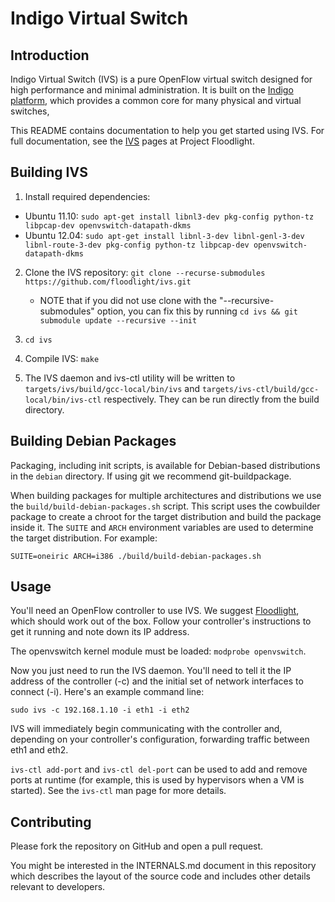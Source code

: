 Indigo Virtual Switch
=====================

Introduction
------------

Indigo Virtual Switch (IVS) is a pure OpenFlow virtual switch designed for high
performance and minimal administration. It is built on the [Indigo
platform][1], which provides a common core for many physical and virtual switches,

[1]: http://www.projectfloodlight.org/indigo/

This README contains documentation to help you get started using IVS. For full
documentation, see the [IVS][2] pages at Project Floodlight.

[2]: https://docs.projectfloodlight.org/display/indigodocs/Indigo+Virtual+Switch+Documentation

Building IVS
------------

1. Install required dependencies:
  - Ubuntu 11.10: `sudo apt-get install libnl3-dev pkg-config python-tz libpcap-dev openvswitch-datapath-dkms`
  - Ubuntu 12.04: `sudo apt-get install libnl-3-dev libnl-genl-3-dev libnl-route-3-dev pkg-config python-tz libpcap-dev openvswitch-datapath-dkms`

2. Clone the IVS repository: `git clone --recurse-submodules https://github.com/floodlight/ivs.git`
    - NOTE that if you did not use clone with the "--recursive-submodules" option, you can fix this by running
            `cd ivs && git submodule update --recursive --init`

3. `cd ivs`

4. Compile IVS: `make`

5. The IVS daemon and ivs-ctl utility will be written to
   `targets/ivs/build/gcc-local/bin/ivs` and
   `targets/ivs-ctl/build/gcc-local/bin/ivs-ctl` respectively. They can be run
   directly from the build directory.

Building Debian Packages
------------------------

Packaging, including init scripts, is available for Debian-based
distributions in the `debian` directory. If using git we recommend
git-buildpackage.

When building packages for multiple architectures and distributions we use the
`build/build-debian-packages.sh` script. This script uses the cowbuilder
package to create a chroot for the target distribution and build the package
inside it. The `SUITE` and `ARCH` environment variables are used to determine
the target distribution. For example:

    SUITE=oneiric ARCH=i386 ./build/build-debian-packages.sh

Usage
-----

You'll need an OpenFlow controller to use IVS. We suggest [Floodlight][3],
which should work out of the box. Follow your controller's instructions
to get it running and note down its IP address.

[3]: http://www.projectfloodlight.org/floodlight/

The openvswitch kernel module must be loaded: `modprobe openvswitch`.

Now you just need to run the IVS daemon. You'll need to tell it the IP address
of the controller (-c) and the initial set of network interfaces to connect (-i).
Here's an example command line:

```
sudo ivs -c 192.168.1.10 -i eth1 -i eth2
```

IVS will immediately begin communicating with the controller and, depending on
your controller's configuration, forwarding traffic between eth1 and eth2.

`ivs-ctl add-port` and `ivs-ctl del-port` can be used to add and remove ports
at runtime (for example, this is used by hypervisors when a VM is started). See
the `ivs-ctl` man page for more details.

Contributing
------------

Please fork the repository on GitHub and open a pull request.

You might be interested in the INTERNALS.md document in this repository which
describes the layout of the source code and includes other details relevant to
developers.
